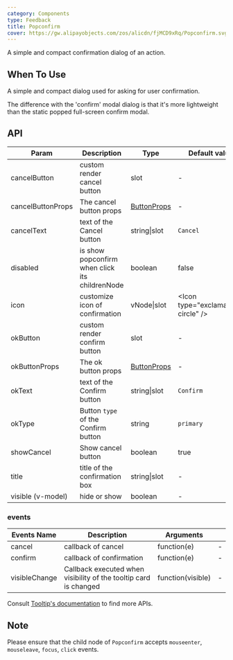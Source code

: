 ```yaml
---
category: Components
type: Feedback
title: Popconfirm
cover: https://gw.alipayobjects.com/zos/alicdn/fjMCD9xRq/Popconfirm.svg
---
```


A simple and compact confirmation dialog of an action.

## When To Use

A simple and compact dialog used for asking for user confirmation.

The difference with the 'confirm' modal dialog is that it's more lightweight than the static popped full-screen confirm modal.

## API

| Param | Description | Type | Default value | Version |
| --- | --- | --- | --- | --- |
| cancelButton | custom render cancel button | slot | - | 3.0 |
| cancelButtonProps | The cancel button props | [ButtonProps](/components/button/#API) | - |  |
| cancelText | text of the Cancel button | string\|slot | `Cancel` |  |
| disabled | is show popconfirm when click its childrenNode | boolean | false |  |
| icon | customize icon of confirmation | vNode\|slot | &lt;Icon type="exclamation-circle" /> |  |
| okButton | custom render confirm button | slot | - | 3.0 |
| okButtonProps | The ok button props | [ButtonProps](/components/button/#API) | - |  |
| okText | text of the Confirm button | string\|slot | `Confirm` |  |
| okType | Button `type` of the Confirm button | string | `primary` |  |
| showCancel | Show cancel button | boolean | true | 3.0 |
| title | title of the confirmation box | string\|slot | - |  |
| visible (v-model) | hide or show | boolean | - |  |

### events

| Events Name | Description | Arguments |  |
| --- | --- | --- | --- |
| cancel | callback of cancel | function(e) | - |
| confirm | callback of confirmation | function(e) | - |
| visibleChange | Callback executed when visibility of the tooltip card is changed | function(visible) | - |

Consult [Tooltip's documentation](/components/tooltip/#API) to find more APIs.

## Note

Please ensure that the child node of `Popconfirm` accepts `mouseenter`, `mouseleave`, `focus`, `click` events.
